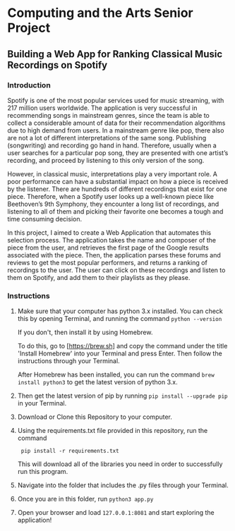 # Computing and the Arts Senior Project

## Building a Web App for Ranking Classical Music Recordings on Spotify

### Introduction

Spotify is one of the most popular services used for music streaming, with 217 million users worldwide. The application is very successful in recommending songs in mainstream genres, since the team is able to collect a considerable amount of data for their recommendation algorithms due to high demand from users. In a mainstream genre like pop, there also are not a lot of different interpretations of the same song. Publishing (songwriting) and recording go hand in hand. Therefore, usually when a user searches for a particular pop song, they are presented with one artist’s recording, and proceed by listening to this only version of the song. 

However, in classical music, interpretations play a very important role. A poor performance can have a substantial impact on how a piece is received by the listener. There are hundreds of different recordings that exist for one piece. Therefore, when a Spotify user looks up a well-known piece like Beethoven’s 9th Symphony, they encounter a long list of recordings, and listening to all of them and picking their favorite one becomes a tough and time consuming decision. 

In this project, I aimed to create a Web Application that automates this selection process. The application takes the name and composer of the piece from the user, and retrieves the first page of the Google results associated with the piece. Then, the application parses these forums and reviews to get the most popular performers, and returns a ranking of recordings to the user. The user can click on these recordings and listen to them on Spotify, and add them to their playlists as they please.

### Instructions

1. Make sure that your computer has python 3.x installed. You can check this by opening Terminal, and running the command `python --version`

    If you don't, then install it by using Homebrew. 
    
    To do this, go to [https://brew.sh] and copy the command under the title 'Install Homebrew' into your Terminal and press Enter. Then follow the instructions through your Terminal. 
    
    After Homebrew has been installed, you can run the command `brew install python3` to get the latest version of python 3.x.

2. Then get the latest version of pip by running `pip install --upgrade pip` in your Terminal.

3. Download or Clone this Repository to your computer.

4. Using the requirements.txt file provided in this repository, run the command 

    ` pip install -r requirements.txt`

    This will download all of the libraries you need in order to successfully run this program.

5. Navigate into the folder that includes the .py files through your Terminal.

6. Once you are in this folder, run `python3 app.py`

7. Open your browser and load `127.0.0.1:8081` and start exploring the application!
